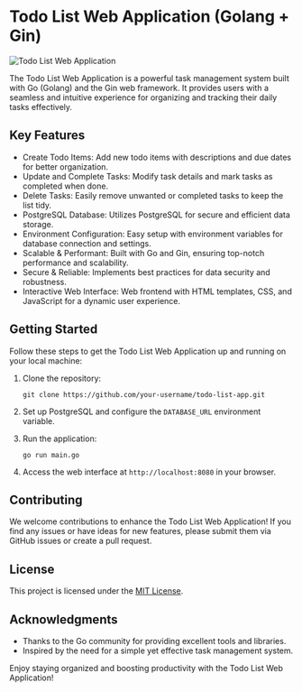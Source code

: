 # Todo List Web Application (Golang + Gin)

![Todo List Web Application](/path/to/your/app-screenshot.png)

The Todo List Web Application is a powerful task management system built with Go (Golang) and the Gin web framework. It provides users with a seamless and intuitive experience for organizing and tracking their daily tasks effectively.

## Key Features

- Create Todo Items: Add new todo items with descriptions and due dates for better organization.
- Update and Complete Tasks: Modify task details and mark tasks as completed when done.
- Delete Tasks: Easily remove unwanted or completed tasks to keep the list tidy.
- PostgreSQL Database: Utilizes PostgreSQL for secure and efficient data storage.
- Environment Configuration: Easy setup with environment variables for database connection and settings.
- Scalable & Performant: Built with Go and Gin, ensuring top-notch performance and scalability.
- Secure & Reliable: Implements best practices for data security and robustness.
- Interactive Web Interface: Web frontend with HTML templates, CSS, and JavaScript for a dynamic user experience.

## Getting Started

Follow these steps to get the Todo List Web Application up and running on your local machine:

1. Clone the repository:
   ```
   git clone https://github.com/your-username/todo-list-app.git
   ```

2. Set up PostgreSQL and configure the `DATABASE_URL` environment variable.

3. Run the application:
   ```
   go run main.go
   ```

4. Access the web interface at `http://localhost:8080` in your browser.

## Contributing

We welcome contributions to enhance the Todo List Web Application! If you find any issues or have ideas for new features, please submit them via GitHub issues or create a pull request.

## License

This project is licensed under the [MIT License](LICENSE).

## Acknowledgments

- Thanks to the Go community for providing excellent tools and libraries.
- Inspired by the need for a simple yet effective task management system.

Enjoy staying organized and boosting productivity with the Todo List Web Application!
